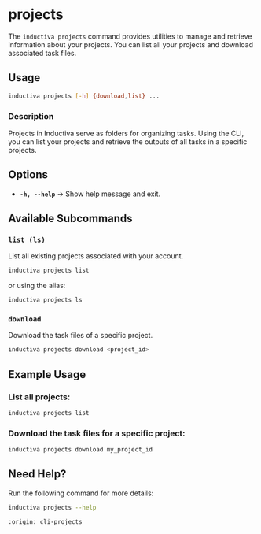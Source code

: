 # projects

The `inductiva projects` command provides utilities to manage and
retrieve information about your projects. You can list all your projects
and download associated task files.

## Usage

```sh
inductiva projects [-h] {download,list} ...
```

### Description
Projects in Inductiva serve as folders for organizing tasks.
Using the CLI, you can list your projects and retrieve the
outputs of all tasks in a specific projects.

## Options

- **`-h, --help`** → Show help message and exit.

## Available Subcommands

### `list (ls)`
List all existing projects associated with your account.

```sh
inductiva projects list
```

or using the alias:

```sh
inductiva projects ls
```

### `download`
Download the task files of a specific project.

```sh
inductiva projects download <project_id>
```

## Example Usage

### List all projects:
```sh
inductiva projects list
```

### Download the task files for a specific project:
```sh
inductiva projects download my_project_id
```

## Need Help?
Run the following command for more details:

```sh
inductiva projects --help
```

```{banner_small}
:origin: cli-projects
```
